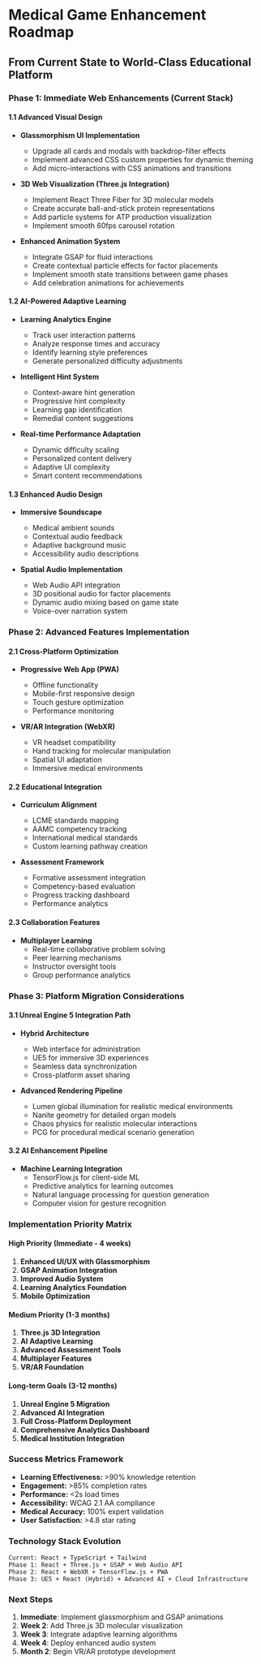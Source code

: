 
# Medical Game Enhancement Roadmap
## From Current State to World-Class Educational Platform

### Phase 1: Immediate Web Enhancements (Current Stack)

#### 1.1 Advanced Visual Design
- **Glassmorphism UI Implementation**
  - Upgrade all cards and modals with backdrop-filter effects
  - Implement advanced CSS custom properties for dynamic theming
  - Add micro-interactions with CSS animations and transitions

- **3D Web Visualization (Three.js Integration)**
  - Implement React Three Fiber for 3D molecular models
  - Create accurate ball-and-stick protein representations
  - Add particle systems for ATP production visualization
  - Implement smooth 60fps carousel rotation

- **Enhanced Animation System**
  - Integrate GSAP for fluid interactions
  - Create contextual particle effects for factor placements
  - Implement smooth state transitions between game phases
  - Add celebration animations for achievements

#### 1.2 AI-Powered Adaptive Learning
- **Learning Analytics Engine**
  - Track user interaction patterns
  - Analyze response times and accuracy
  - Identify learning style preferences
  - Generate personalized difficulty adjustments

- **Intelligent Hint System**
  - Context-aware hint generation
  - Progressive hint complexity
  - Learning gap identification
  - Remedial content suggestions

- **Real-time Performance Adaptation**
  - Dynamic difficulty scaling
  - Personalized content delivery
  - Adaptive UI complexity
  - Smart content recommendations

#### 1.3 Enhanced Audio Design
- **Immersive Soundscape**
  - Medical ambient sounds
  - Contextual audio feedback
  - Adaptive background music
  - Accessibility audio descriptions

- **Spatial Audio Implementation**
  - Web Audio API integration
  - 3D positional audio for factor placements
  - Dynamic audio mixing based on game state
  - Voice-over narration system

### Phase 2: Advanced Features Implementation

#### 2.1 Cross-Platform Optimization
- **Progressive Web App (PWA)**
  - Offline functionality
  - Mobile-first responsive design
  - Touch gesture optimization
  - Performance monitoring

- **VR/AR Integration (WebXR)**
  - VR headset compatibility
  - Hand tracking for molecular manipulation
  - Spatial UI adaptation
  - Immersive medical environments

#### 2.2 Educational Integration
- **Curriculum Alignment**
  - LCME standards mapping
  - AAMC competency tracking
  - International medical standards
  - Custom learning pathway creation

- **Assessment Framework**
  - Formative assessment integration
  - Competency-based evaluation
  - Progress tracking dashboard
  - Performance analytics

#### 2.3 Collaboration Features
- **Multiplayer Learning**
  - Real-time collaborative problem solving
  - Peer learning mechanisms
  - Instructor oversight tools
  - Group performance analytics

### Phase 3: Platform Migration Considerations

#### 3.1 Unreal Engine 5 Integration Path
- **Hybrid Architecture**
  - Web interface for administration
  - UE5 for immersive 3D experiences
  - Seamless data synchronization
  - Cross-platform asset sharing

- **Advanced Rendering Pipeline**
  - Lumen global illumination for realistic medical environments
  - Nanite geometry for detailed organ models
  - Chaos physics for realistic molecular interactions
  - PCG for procedural medical scenario generation

#### 3.2 AI Enhancement Pipeline
- **Machine Learning Integration**
  - TensorFlow.js for client-side ML
  - Predictive analytics for learning outcomes
  - Natural language processing for question generation
  - Computer vision for gesture recognition

### Implementation Priority Matrix

#### High Priority (Immediate - 4 weeks)
1. **Enhanced UI/UX with Glassmorphism**
2. **GSAP Animation Integration**
3. **Improved Audio System**
4. **Learning Analytics Foundation**
5. **Mobile Optimization**

#### Medium Priority (1-3 months)
1. **Three.js 3D Integration**
2. **AI Adaptive Learning**
3. **Advanced Assessment Tools**
4. **Multiplayer Features**
5. **VR/AR Foundation**

#### Long-term Goals (3-12 months)
1. **Unreal Engine 5 Migration**
2. **Advanced AI Integration**
3. **Full Cross-Platform Deployment**
4. **Comprehensive Analytics Dashboard**
5. **Medical Institution Integration**

### Success Metrics Framework
- **Learning Effectiveness:** >90% knowledge retention
- **Engagement:** >85% completion rates
- **Performance:** <2s load times
- **Accessibility:** WCAG 2.1 AA compliance
- **Medical Accuracy:** 100% expert validation
- **User Satisfaction:** >4.8 star rating

### Technology Stack Evolution
```
Current: React + TypeScript + Tailwind
Phase 1: React + Three.js + GSAP + Web Audio API
Phase 2: React + WebXR + TensorFlow.js + PWA
Phase 3: UE5 + React (Hybrid) + Advanced AI + Cloud Infrastructure
```

### Next Steps
1. **Immediate**: Implement glassmorphism and GSAP animations
2. **Week 2**: Add Three.js 3D molecular visualization
3. **Week 3**: Integrate adaptive learning algorithms
4. **Week 4**: Deploy enhanced audio system
5. **Month 2**: Begin VR/AR prototype development

